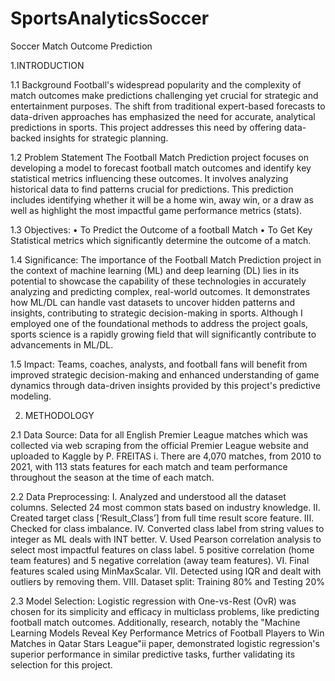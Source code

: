# SportsAnalyticsSoccer
Soccer Match Outcome Prediction

1.INTRODUCTION

1.1 Background
Football's widespread popularity and the complexity of match outcomes make predictions challenging yet crucial for strategic and entertainment purposes. The shift from traditional expert-based forecasts to data-driven approaches has emphasized the need for accurate, analytical predictions in sports. This project addresses this need by offering data-backed insights for strategic planning.

1.2 Problem Statement
The Football Match Prediction project focuses on developing a model to forecast football match outcomes and identify key statistical metrics influencing these outcomes. It involves analyzing historical data to find patterns crucial for predictions. This prediction includes identifying whether it will be a home win, away win, or a draw as well as highlight the most impactful game performance metrics (stats).

1.3 Objectives:
• To Predict the Outcome of a football Match
• To Get Key Statistical metrics which significantly determine the outcome of a match.

1.4 Significance:
The importance of the Football Match Prediction project in the context of machine learning (ML) and deep learning (DL) lies in its potential to showcase the capability of these technologies in accurately analyzing and predicting complex, real-world outcomes. It demonstrates how ML/DL can handle vast datasets to uncover hidden patterns and insights, contributing to strategic decision-making in sports. Although I employed one of the foundational methods to address the project goals, sports science is a rapidly growing field that will significantly contribute to advancements in ML/DL.

1.5 Impact:
Teams, coaches, analysts, and football fans will benefit from improved strategic decision-making and enhanced understanding of game dynamics through data-driven insights provided by this project's predictive modeling.

2. METHODOLOGY

2.1 Data Source:
Data for all English Premier League matches which was collected via web scraping from the official Premier League website and uploaded to Kaggle by P. FREITAS i. There are 4,070 matches, from 2010 to 2021, with 113 stats features for each match and team performance throughout the season at the time of each match.

2.2 Data Preprocessing:
I.   Analyzed and understood all the dataset columns. Selected 24 most common stats based on industry knowledge.
II.  Created target class [‘Result_Class’] from full time result score feature.
III. Checked for class imbalance.
IV.  Converted class label from string values to integer as ML deals with INT better.
V.   Used Pearson correlation analysis to select most impactful features on class label. 5 positive correlation (home team features) and 5 negative correlation (away team features).
VI.  Final features scaled using MinMaxScalar.
VII. Detected using IQR and dealt with outliers by removing them.
VIII. Dataset split: Training 80% and Testing 20%

2.3 Model Selection:
Logistic regression with One-vs-Rest (OvR) was chosen for its simplicity and efficacy in multiclass problems, like predicting football match outcomes. Additionally, research, notably the "Machine Learning Models Reveal Key Performance Metrics of Football Players to Win Matches in Qatar Stars League"ii paper, demonstrated logistic regression's superior performance in similar predictive tasks, further validating its selection for this project.
